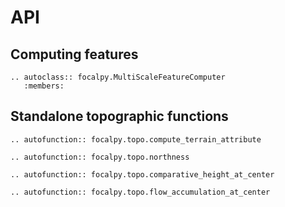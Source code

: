 # API

## Computing features

```{eval-rst}
.. autoclass:: focalpy.MultiScaleFeatureComputer
   :members:
```

## Standalone topographic functions

```{eval-rst}
.. autofunction:: focalpy.topo.compute_terrain_attribute

.. autofunction:: focalpy.topo.northness

.. autofunction:: focalpy.topo.comparative_height_at_center

.. autofunction:: focalpy.topo.flow_accumulation_at_center
```
